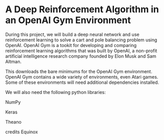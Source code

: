 # A Deep Reinforcement Algorithm in an OpenAI Gym Environment

During this project, we will build a deep neural network and use reinforcement learning to solve a cart and pole balancing problem using OpenAI. OpenAI Gym is a tookit for developing and comparing reinforcement learning algorithms that was built by OpenAI, a non-profit artificial intelligence research company founded by Elon Musk and Sam Altman.

This downloads the bare minimums for the OpenAI Gym environment. OpenAI Gym contains a wide variety of environments, even Atari games. Some of these environments will need additional dependencies installed.

We will also need the following python libraries:

NumPy

Keras

Theano

credits Equinox
